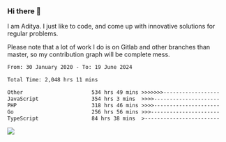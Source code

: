 ### Hi there 👋

I am Aditya. I just like to code, and come up with innovative solutions for regular problems.

Please note that a lot of work I do is on Gitlab and other branches than master, so my contribution graph will be complete mess.

<!--START_SECTION:waka-->

```txt
From: 30 January 2020 - To: 19 June 2024

Total Time: 2,048 hrs 11 mins

Other                      534 hrs 49 mins >>>>>>>------------------   26.11 %
JavaScript                 354 hrs 3 mins  >>>>---------------------   17.29 %
PHP                        318 hrs 46 mins >>>>---------------------   15.56 %
Go                         256 hrs 56 mins >>>----------------------   12.55 %
TypeScript                 84 hrs 38 mins  >------------------------   04.13 %
```

<!--END_SECTION:waka-->

![](https://komarev.com/ghpvc/?username=BrainBuzzer)
